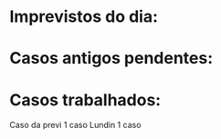 # Imprevistos do dia:



# Casos antigos pendentes:

# Casos trabalhados:

Caso da previ
1 caso Lundin
1 caso 